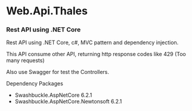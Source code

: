 # Web.Api.Thales
### Rest API using .NET Core
Rest API using .NET Core, c#, MVC pattern and dependency injection.

This API consume other API, returning http response codes like 429 (Too many requests)

Also use Swagger for test the Controllers.

Dependency Packages
- Swashbuckle.AspNetCore 6.2.1
- Swashbuckle.AspNetCore.Newtonsoft 6.2.1

